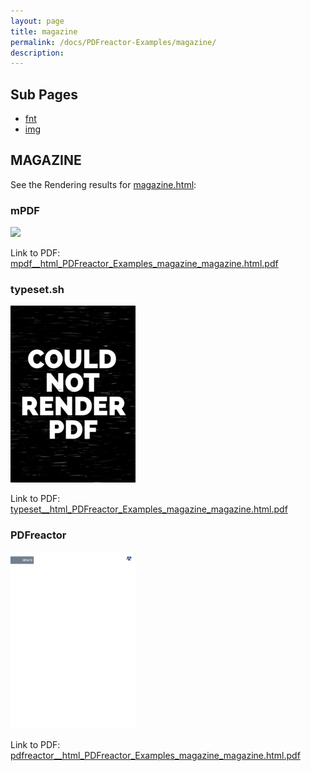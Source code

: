 ```yaml
---
layout: page
title: magazine
permalink: /docs/PDFreactor-Examples/magazine/
description: 
---
```


## Sub Pages
* [fnt](/compare.html2pdf.tools/docs/PDFreactor-Examples/magazine/fnt/)
* [img](/compare.html2pdf.tools/docs/PDFreactor-Examples/magazine/img/)


## MAGAZINE

See the Rendering results for [magazine.html](/html/PDFreactor%20Examples/magazine/magazine.html):

### mPDF
![](mpdf__html_PDFreactor_Examples_magazine_magazine.html.png) 

Link to PDF: [mpdf__html_PDFreactor_Examples_magazine_magazine.html.pdf](mpdf__html_PDFreactor_Examples_magazine_magazine.html.pdf)

### typeset.sh
![](typeset__html_PDFreactor_Examples_magazine_magazine.html.png) 

Link to PDF: [typeset__html_PDFreactor_Examples_magazine_magazine.html.pdf](typeset__html_PDFreactor_Examples_magazine_magazine.html.pdf)

### PDFreactor
![](pdfreactor__html_PDFreactor_Examples_magazine_magazine.html.png) 

Link to PDF: [pdfreactor__html_PDFreactor_Examples_magazine_magazine.html.pdf](pdfreactor__html_PDFreactor_Examples_magazine_magazine.html.pdf)


